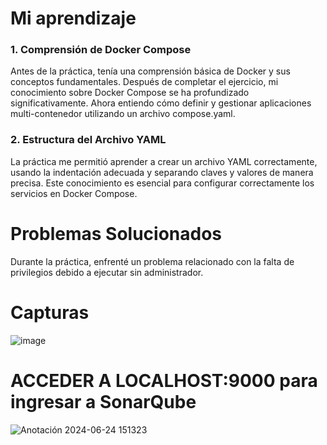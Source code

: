 # Mi aprendizaje

### 1. Comprensión de Docker Compose
Antes de la práctica, tenía una comprensión básica de Docker y sus conceptos fundamentales. Después de completar el ejercicio, mi conocimiento sobre Docker Compose se ha profundizado significativamente. Ahora entiendo cómo definir y gestionar aplicaciones multi-contenedor utilizando un archivo compose.yaml.

### 2. Estructura del Archivo YAML
La práctica me permitió aprender a crear un archivo YAML correctamente, usando la indentación adecuada y separando claves y valores de manera precisa. Este conocimiento es esencial para configurar correctamente los servicios en Docker Compose.

# Problemas Solucionados
Durante la práctica, enfrenté un problema relacionado con la falta de privilegios debido a ejecutar sin administrador.

# Capturas

![image](https://github.com/eddyarias/2024A-ISWD633-Practica5/assets/94008713/d98e5e76-baa0-481d-9101-b20394ebf152)

# ACCEDER A LOCALHOST:9000 para ingresar a SonarQube
![Anotación 2024-06-24 151323](https://github.com/eddyarias/2024A-ISWD633-Practica5/assets/94008713/f9c827e2-5fa1-45ff-9b5a-0ff1dfd1bfd3)
